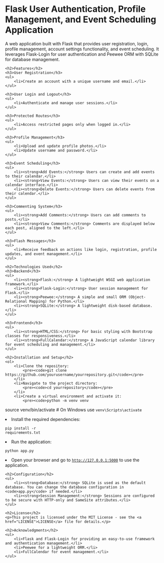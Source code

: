 <!DOCTYPE html>
<html lang="en">
<head>
    <meta charset="UTF-8">
    <meta name="viewport" content="width=device-width, initial-scale=1.0">
    <title>Flask User Authentication, Profile Management, and Event Scheduling Application</title>
</head>
<body>
    <h1>Flask User Authentication, Profile Management, and Event Scheduling Application</h1>
    <p>A web application built with Flask that provides user registration, login, profile management, account settings functionality, and event scheduling. It leverages Flask-Login for user authentication and Peewee ORM with SQLite for database management.</p>

    <h2>Features</h2>
    <h3>User Registration</h3>
    <ul>
        <li>Create an account with a unique username and email.</li>
    </ul>

    <h3>User Login and Logout</h3>
    <ul>
        <li>Authenticate and manage user sessions.</li>
    </ul>

    <h3>Protected Routes</h3>
    <ul>
        <li>Access restricted pages only when logged in.</li>
    </ul>

    <h3>Profile Management</h3>
    <ul>
        <li>Upload and update profile photos.</li>
        <li>Update username and password.</li>
    </ul>

    <h3>Event Scheduling</h3>
    <ul>
        <li><strong>Add Events:</strong> Users can create and add events to their calendar.</li>
        <li><strong>View Events:</strong> Users can view their events on a calendar interface.</li>
        <li><strong>Delete Events:</strong> Users can delete events from their calendar.</li>
    </ul>

    <h3>Commenting System</h3>
    <ul>
        <li><strong>Add Comments:</strong> Users can add comments to posts.</li>
        <li><strong>View Comments:</strong> Comments are displayed below each post, aligned to the left.</li>
    </ul>

    <h3>Flash Messages</h3>
    <ul>
        <li>Receive feedback on actions like login, registration, profile updates, and event management.</li>
    </ul>

    <h2>Technologies Used</h2>
    <h3>Backend</h3>
    <ul>
        <li><strong>Flask:</strong> A lightweight WSGI web application framework.</li>
        <li><strong>Flask-Login:</strong> User session management for Flask.</li>
        <li><strong>Peewee:</strong> A simple and small ORM (Object-Relational Mapping) for Python.</li>
        <li><strong>SQLite:</strong> A lightweight disk-based database.</li>
    </ul>

    <h3>Frontend</h3>
    <ul>
        <li><strong>HTML/CSS:</strong> For basic styling with Bootstrap classes for responsiveness.</li>
        <li><strong>FullCalendar:</strong> A JavaScript calendar library for event scheduling and management.</li>
    </ul>

    <h2>Installation and Setup</h2>
    <ol>
        <li>Clone the repository:
            <pre><code>git clone https://github.com/yourusername/yourrepository.git</code></pre>
        </li>
        <li>Navigate to the project directory:
            <pre><code>cd yourrepository</code></pre>
        </li>
        <li>Create a virtual environment and activate it:
            <pre><code>python -m venv venv
source venv/bin/activate  # On Windows use `venv\Scripts\activate`</code></pre>
        </li>
        <li>Install the required dependencies:
            <pre><code>pip install -r requirements.txt</code></pre>
        </li>
        <li>Run the application:
            <pre><code>python app.py</code></pre>
        </li>
        <li>Open your browser and go to <code>http://127.0.0.1:5000</code> to use the application.</li>
    </ol>

    <h2>Configuration</h2>
    <ul>
        <li><strong>Database:</strong> SQLite is used as the default database. You can change the database configuration in <code>app.py</code> if needed.</li>
        <li><strong>Session Management:</strong> Sessions are configured to be secure with HTTP-only and SameSite attributes.</li>
    </ul>

    <h2>License</h2>
    <p>This project is licensed under the MIT License - see the <a href="LICENSE">LICENSE</a> file for details.</p>

    <h2>Acknowledgments</h2>
    <ul>
        <li>Flask and Flask-Login for providing an easy-to-use framework and authentication management.</li>
        <li>Peewee for a lightweight ORM.</li>
        <li>FullCalendar for event management.</li>
    </ul>
</body>
</html>
